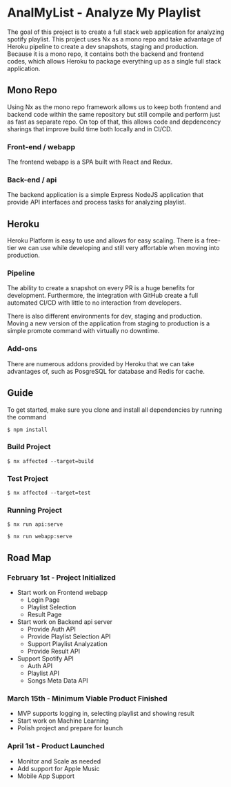 # AnalMyList - Analyze My Playlist
The goal of this project is to create a full stack web application for analyzing spotify playlist. This project uses Nx as a mono repo and take advantage of Heroku pipeline to create a dev snapshots, staging and production. Because it is a mono repo, it contains both the backend and frontend codes, which allows Heroku to package everything up as a single full stack application.

## Mono Repo
Using Nx as the mono repo framework allows us to keep both frontend and backend code within the same repository but still compile and perform just as fast as separate repo. On top of that, this allows code and depdencency sharings that improve build time both locally and in CI/CD.

### Front-end / webapp
The frontend webapp is a SPA built with React and Redux.

### Back-end / api
The backend application is a simple Express NodeJS application that provide API interfaces and process tasks for analyzing playlist.

## Heroku
Heroku Platform is easy to use and allows for easy scaling. There is a free-tier we can use while developing and still very affortable when moving into production.

### Pipeline
The ability to create a snapshot on every PR is a huge benefits for development. Furthermore, the integration with GitHub create a full automated CI/CD with little to no interaction from developers.

There is also different environments for dev, staging and production. Moving a new version of the application from staging to production is a simple promote command with virtually no downtime.

### Add-ons
There are numerous addons provided by Heroku that we can take advantages of, such as PosgreSQL for database and Redis for cache.

## Guide
To get started, make sure you clone and install all dependencies by running the command

`$ npm install`

### Build Project
`$ nx affected --target=build`

### Test Project
`$ nx affected --target=test`

### Running Project
`$ nx run api:serve`

`$ nx run webapp:serve`

## Road Map
### February 1st - Project Initialized
- Start work on Frontend webapp
  - Login Page
  - Playlist Selection
  - Result Page
- Start work on Backend api server
  - Provide Auth API
  - Provide Playlist Selection API
  - Support Playlist Analyzation
  - Provide Result API
- Support Spotify API
  - Auth API
  - Playlist API
  - Songs Meta Data API

### March 15th - Minimum Viable Product Finished
- MVP supports logging in, selecting playlist and showing result
- Start work on Machine Learning
- Polish project and prepare for launch
### April 1st - Product Launched
- Monitor and Scale as needed
- Add support for Apple Music
- Mobile App Support
